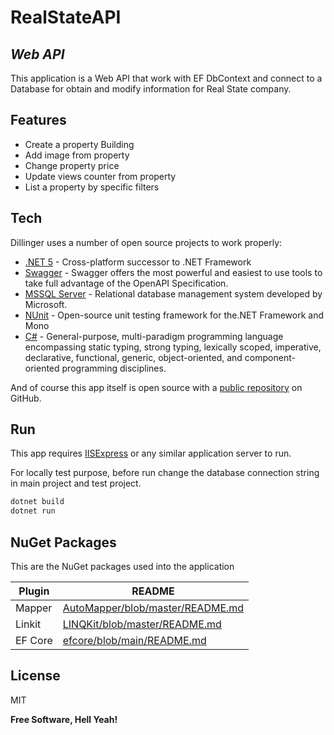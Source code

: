 # RealStateAPI
## _Web API_


This application is a Web API that work with EF DbContext and connect to a Database for obtain and modify information for Real State company.


## Features

- Create a property Building
- Add image from property
- Change property price
- Update views counter from property
- List a property by specific filters

## Tech

Dillinger uses a number of open source projects to work properly:

- [.NET 5] - Cross-platform successor to .NET Framework
- [Swagger] - Swagger offers the most powerful and easiest to use tools to take full advantage of the OpenAPI Specification.
- [MSSQL Server] - Relational database management system developed by Microsoft.
- [NUnit] - Open-source unit testing framework for the.NET Framework and Mono
- [C#] - General-purpose, multi-paradigm programming language encompassing static typing, strong typing, lexically scoped, imperative, declarative, functional, generic, object-oriented, and component-oriented programming disciplines.

And of course this app itself is open source with a [public repository][Kamo] on GitHub.

## Run

This app requires [IISExpress](https://www.microsoft.com/en-us/download/details.aspx?id=48264) or any similar application server to run.

For locally test purpose, before run change the database connection string in main project and test project.

```sh
dotnet build
dotnet run
```

## NuGet Packages

This are the NuGet packages used into the application

| Plugin | README |
| ------ | ------ |
| Mapper | [AutoMapper/blob/master/README.md][Mapper] |
| Linkit | [LINQKit/blob/master/README.md][Linkit] |
| EF Core | [efcore/blob/main/README.md][EFCore] |

## License

MIT

**Free Software, Hell Yeah!**


   
   [.NET 5]: <https://dotnet.microsoft.com/download/dotnet/5.0g>
   [Swagger]: <https://swagger.io>
   [MSSQL Server]: <https://www.microsoft.com/en-us/sql-server/sql-server-downloads>
   [NUnit]: <https://nunit.org> 
   [C#]: <https://en.wikipedia.org/wiki/C_Sharp_%28programming_language%29> 
   [Kamo]: <https://github.com/K4m0/RealStateAPI>
   

   [Mapper]: <https://github.com/AutoMapper/AutoMapper/blob/master/README.md>
   [Linkit]: <https://github.com/scottksmith95/LINQKit/blob/master/README.md>
   [EFCore]: <https://github.com/dotnet/efcore/blob/main/README.md>
   
